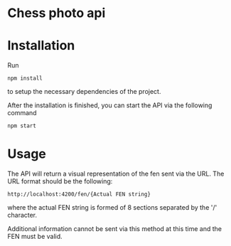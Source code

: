 # Chess photo api

# Installation

Run
```
npm install
```
to setup the necessary dependencies of the project.

After the installation is finished, you can start the API via the following command
```
npm start
```

# Usage

The API will return a visual representation of the fen sent via the URL. The URL
format should be the following:
```
http://localhost:4200/fen/{Actual FEN string}
```
where the actual FEN string is formed of 8 sections separated by the '/' character.

Additional information cannot be sent via this method at this time and the FEN
must be valid.